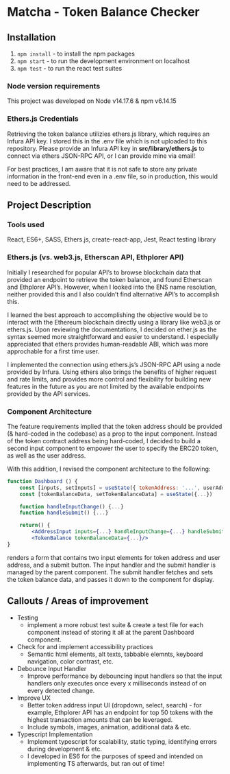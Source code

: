 # Matcha - Token Balance Checker

## Installation

1. `npm install` - to install the npm packages
2. `npm start` - to run the development environment on localhost
3. `npm test` - to run the react test suites

### Node version requirements

This project was developed on Node v14.17.6 & npm v6.14.15

### Ethers.js Credentials

Retrieving the token balance utilizies ethers.js library, which requires an Infura API key. I stored this in the .env file which is not uploaded to this repository. Please provide an Infura API key in **src/library/ethers.js** to connect via ethers JSON-RPC API, or I can provide mine via email!

For best practices, I am aware that it is not safe to store any private information in the front-end even in a .env file, so in production, this would need to be addressed.

## Project Description
### Tools used

React, ES6+, SASS, Ethers.js, create-react-app, Jest, React testing library

### Ethers.js (vs. web3.js, Etherscan API, Ethplorer API)

Initially I researched for popular API’s to browse blockchain data that provided an endpoint to retrieve the token balance, and found Etherscan and Ethplorer API’s. However, when I looked into the ENS name resolution, neither provided this and I also couldn’t find alternative API’s to accomplish this.

I learned the best approach to accomplishing the objective would be to interact with the Ethereum blockchain directly using a library like web3.js or ethers.js. Upon reviewing the documentations, I decided on ether.js as the syntax seemed more straightforward and easier to understand. I especially appreciated that ethers provides human-readable ABI, which was more approchable for a first time user. 

I implemented the connection using ethers.js’s JSON-RPC API using a node provided by Infura. Using ethers also brings the benefits of higher request and rate limits, and provides more control and flexibility for building new features in the future as you are not limited by the available endpoints provided by the API services.

### Component Architecture

The feature requirements implied that the token address should be provided (& hard-coded in the codebase) as a prop to the input component. Instead of the token contract address being hard-coded, I decided to build a second input component to empower the user to specify the ERC20 token, as well as the user address.

With this addition, I revised the component architecture to the following:

```jsx
function Dashboard () {
	const [inputs, setInputs] = useState({ tokenAddress: '...', userAddress'...'})
	const [tokenBalanceData, setTokenBalanceData] = useState({...})

	function handleInputChange() {...}
	function handleSubmit() {...}

	return() {
		<AddressInput inputs={...} handleInputChange={...} handleSubmit={...}/>
		<TokenBalance tokenBalanceData={...}/>
}
```

<AddressInput /> renders a form that contains two input elements for token address and user address, and a submit button. The input handler and the submit handler is managed by the parent <Dashboard/> component. The submit handler fetches and sets the token balance data, and passes it down to the <TokenBalance/> component for display.


## Callouts / Areas of improvement
- Testing
  - implement a more robust test suite & create a test file for each component instead of storing it all at the parent Dashboard component.
- Check for and implement accessibility practices
  - Semantic html elements, alt texts, tabbable elemnts, keyboard navigation, color contrast, etc.
- Debounce Input Handler
  - Improve performance by debouncing input handlers so that the input handlers only executes once every x milliseconds instead of on every detected change.
- Improve UX
  - Better token address input UI (dropdown, select, search) - for example, Ethplorer API has an endpoint for top 50 tokens with the highest transaction amounts that can be leveraged.
  - Include symbols, images, animation, additional data & etc.
- Typescript Implementation
  - Implement typescript for scalability, static typing, identifying errors during development & etc.
  - I developed in ES6 for the purposes of speed and intended on implementing TS afterwards, but ran out of time!
  